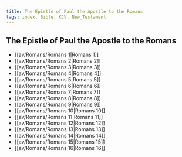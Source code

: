 ```yaml
---
title: The Epistle of Paul the Apostle to the Romans
tags: index, Bible, KJV, New_Testament
---
```


## The Epistle of Paul the Apostle to the Romans

- [[av/Romans/Romans 1|Romans 1]]
- [[av/Romans/Romans 2|Romans 2]]
- [[av/Romans/Romans 3|Romans 3]]
- [[av/Romans/Romans 4|Romans 4]]
- [[av/Romans/Romans 5|Romans 5]]
- [[av/Romans/Romans 6|Romans 6]]
- [[av/Romans/Romans 7|Romans 7]]
- [[av/Romans/Romans 8|Romans 8]]
- [[av/Romans/Romans 9|Romans 9]]
- [[av/Romans/Romans 10|Romans 10]]
- [[av/Romans/Romans 11|Romans 11]]
- [[av/Romans/Romans 12|Romans 12]]
- [[av/Romans/Romans 13|Romans 13]]
- [[av/Romans/Romans 14|Romans 14]]
- [[av/Romans/Romans 15|Romans 15]]
- [[av/Romans/Romans 16|Romans 16]]
